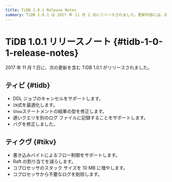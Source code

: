 ```yaml
---
title: TiDB 1.0.1 Release Notes
summary: TiDB 1.0.1 は 2017 年 11 月 1 日にリリースされました。更新内容には、DDL ジョブのキャンセルのサポート、IN` 式の最適化、`Show` ステートメントの結果タイプの修正、別のログ ファイルへのスロー クエリのログ記録のサポート、バグの修正が含まれています。TiKV は、書き込みバイトによるフロー制御をサポートし、 Raft割り当てを削減し、コプロセッサ スタック サイズを 10 MB に増やし、コプロセッサから不要なログを削除します。
---
```


# TiDB 1.0.1 リリースノート {#tidb-1-0-1-release-notes}

2017 年 11 月 1 日に、次の更新を含む TiDB 1.0.1 がリリースされました。

## ティビ {#tidb}

-   DDL ジョブのキャンセルをサポートします。
-   `IN`式を最適化します。
-   `Show`ステートメントの結果の型を修正します。
-   遅いクエリを別のログ ファイルに記録することをサポートします。
-   バグを修正しました。

## ティクヴ {#tikv}

-   書き込みバイトによるフロー制御をサポートします。
-   Raft の割り当てを減らします。
-   コプロセッサのスタック サイズを 10 MB に増やします。
-   コプロセッサから不要なログを削除します。
